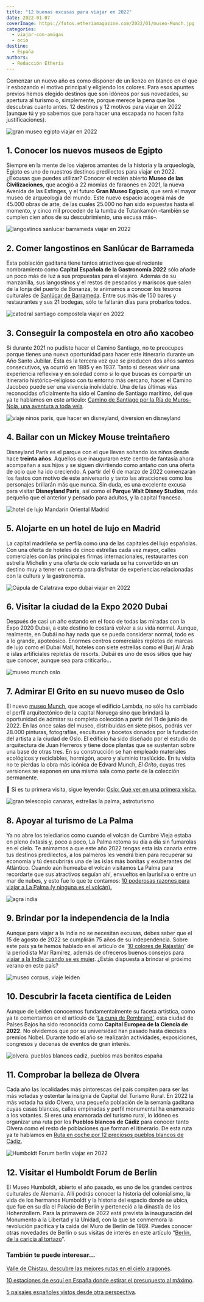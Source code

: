 ```yaml
---
title: "12 buenas excusas para viajar en 2022"
date: 2022-01-07
coverImage: https://fotos.etheriamagazine.com/2022/01/museo-Munch.jpg
categories: 
  - viajar-con-amigas
  - ocio
destino: 
  - España
authors: 
  - Redacción Etheria
---
```


Comenzar un nuevo año es como disponer de un lienzo en blanco en el que ir esbozando el 
motivo principal y eligiendo los colores. Para esos apuntes previos hemos elegido 
destinos que son idóneos por sus novedades, su apertura al turismo o, simplemente, 
porque merece la pena que los descubras cuanto antes. 12 destinos y 12 motivos para 
viajar en 2022 (aunque tú y yo sabemos que para hacer una escapada no hacen falta 
justificaciones). 

![gran museo egipto viajar en 2022](https://fotos.etheriamagazine.com/2022/01/Grand-Egyptian-Museum.jpg "© Gran Museo Egipcio")

## 1\. Conocer los nuevos museos de Egipto

Siempre en la mente de los viajeros amantes de la historia y la arqueología, Egipto es 
uno de nuestros destinos predilectos para viajar en 2022. ¿Excusas que puedes utilizar? 
Conocer el recién abierto **Museo de las Civilizaciones**, que acogió a 22 momias de 
faraones en 2021, la nueva Avenida de las Esfinges, y el futuro **Gran Museo Egipcio**, 
que será el mayor museo de arqueología del mundo. Este nuevo espacio acogerá más de 
45.000 obras de arte, de las cuales 25.000 no han sido expuestas hasta el momento, y 
cinco mil proceden de la tumba de Tutankamón –también se cumplen cien años de su 
descubrimiento, una excusa más–. 

![langostinos sanlucar barrameda viajar en 2022](https://fotos.etheriamagazine.com/2022/01/langostino-sanlucar-cadiz.jpg "Langostinos de Sanlúcar de Barrameda. © Turismo Andaluz")

## 2\. Comer langostinos en Sanlúcar de Barrameda

Esta población gaditana tiene tantos atractivos que el reciente nombramiento como 
**Capital Española de la Gastronomía 2022** sólo añade un poco más de luz a sus 
propuestas para el viajero. Además de su manzanilla, sus langostinos y el restos de 
pescados y mariscos que salen de la lonja del puerto de Bonanza, te animamos a conocer 
los tesoros culturales de [Sanlúcar de Barrameda](https://www.sanlucarturismo.com/). 
Entre sus más de 150 bares y restaurantes y sus 21 bodegas, sólo te faltarán días para 
probarlos todos. 

![catedral santiago compostela viajar en 2022](https://fotos.etheriamagazine.com/2021/07/catedral-santiago-compostela.jpg "Catedral de Santiago de Compostela, punto final de la Ruta Jacobea marítima. © Pepa G.")

## 3\. Conseguir la compostela en otro año xacobeo

Si durante 2021 no pudiste hacer el Camino Santiago, no te preocupes porque tienes una 
nueva oportunidad para hacer este itinerario durante un Año Santo Jubilar. Esta es la 
tercera vez que se producen dos años santos consecutivos, ya ocurrió en 1885 y en 1937. 
Tanto si deseas vivir una experiencia reflexiva y en soledad como si lo que buscas es 
compartir un itinerario histórico-religioso con tu entorno más cercano, hacer el Camino 
Jacobeo puede ser una vivencia inolvidable. Una de las últimas vías reconocidas 
oficialmente ha sido el Camino de Santiago marítimo, del que ya te hablamos en este 
artículo: [Camino de Santiago por la Ría de Muros-Noia, una aventura a toda 
vela](https://etheriamagazine.com/2021/07/14/camino-de-santiago-ria-de-muros-noia-en-velero/). 

![viaje ninos paris, que hacer en disneyland, diversion en disneyland](https://fotos.etheriamagazine.com/2018/10/Disneyland-viaje-familia-7.jpg "Disneyland Paris.")

## 4\. Bailar con un Mickey Mouse treintañero

Disneyland París es el parque con el que llevan soñando los niños desde hace **treinta 
años**. Aquellos que inauguraron este centro de fantasía ahora acompañan a sus hijos y 
se siguen divirtiendo como antaño con una oferta de ocio que ha ido creciendo. A partir 
del 6 de marzo de 2022 comenzarán los fastos con motivo de este aniversario y tanto las 
atracciones como los personajes brillarán más que nunca. Sin duda, es una excelente 
excusa para visitar **Disneyland París**, así como el **Parque Walt Disney Studios**, 
más pequeño que el anterior y pensado para adultos, y la capital francesa. 

![hotel de lujo Mandarin Oriental Madrid](https://fotos.etheriamagazine.com/2021/07/Mandarin-Oriental-RitzPalm-Court.jpg "Zona del restaurante Palm Court en el © Ritz Mandarin Oriental.")

## 5\. Alojarte en un hotel de lujo en Madrid

La capital madrileña se perfila como una de las capitales del lujo españolas. Con una 
oferta de hoteles de cinco estrellas cada vez mayor, calles comerciales con las 
principales firmas internacionales, restaurantes con estrella Michelin y una oferta de 
ocio variada se ha convertido en un destino muy a tener en cuenta para disfrutar de 
experiencias relacionadas con la cultura y la gastronomía. 

![Cúpula de Calatrava expo dubai viajar en 2022](https://fotos.etheriamagazine.com/2021/12/Expo-Dubai-pabellon-Emiratos.jpg "Cúpula de Calatrava y artesanía tradicional en el pabellón de EAU. © SG")

## 6\. Visitar la ciudad de la Expo 2020 Dubai

Después de casi un año estando en el foco de todas las miradas con la Expo 2020 Dubai, a 
este destino le costará volver a su vida normal. Aunque, realmente, en Dubái no hay nada 
que se pueda considerar normal, todo es a lo grande, apoteósico. Enormes centros 
comerciales repletos de marcas de lujo como el Dubai Mall, hoteles con siete estrellas 
como el Burj Al Arab e islas artificiales repletas de resorts. Dubái es uno de esos 
sitios que hay que conocer, aunque sea para 
criticarlo...[](https://etheriamagazine.com/wp-admin/edit.php?post_type=post) 

![museo munch oslo](https://fotos.etheriamagazine.com/2022/01/museo-Munch.jpg "Museo Munch de Oslo. © Einar Aslaksen")

## 7\. Admirar El Grito en su nuevo museo de Oslo

El nuevo [museo 
Munch](https://www.visitnorway.es/que-hacer-en-noruega/arte-cultura/museo-munch/), que 
acoge el edificio Lambda, no sólo ha cambiado el perfil arquitectónico de la capital 
Noruega sino que brindará la oportunidad de admirar su completa colección a partir del 
11 de junio de 2022. En las once salas del museo, distribuidas en siete pisos, podrás 
ver 28.000 pinturas, fotografías, esculturas y bocetos donados por la fundación del 
artista a la ciudad de Oslo. El edificio ha sido diseñado por el estudio de arquitectura 
de Juan Herreros y tiene doce plantas que se sustentan sobre una base de otras tres. En 
su construcción se han empleado materiales ecológicos y reciclables, hormigón, acero y 
aluminio traslúcido. En tu visita no te pierdas la obra más icónica de Edvard Munch, _El 
Grito_, cuyas tres versiones se exponen en una misma sala como parte de la colección 
permanente. 

📌 Si es tu primera visita, sigue leyendo: [Oslo: Qué ver en una primera 
visita.](https://etheriamagazine.com/2020/01/24/viajes-con-amigas-que-ver-y-hacer-en-oslo/) 

![gran telescopio canaras, estrellas la palma, astroturismo](https://fotos.etheriamagazine.com/2019/03/viajar-sola-la-palma-mirador-telescopio-canarias.jpg "Gran Telescopio Canarias. © Toño González")

## 8\. Apoyar al turismo de La Palma

Ya no abre los telediarios como cuando el volcán de Cumbre Vieja estaba en pleno éxtasis 
y, poco a poco, La Palma retoma su día a día sin fumarolas en el cielo. Te animamos a 
que este año 2022 tengas esta isla canaria entre tus destinos predilectos, a los 
palmeros les vendrá bien para recuperar su economía y tú descubrirás una de las islas 
más bonitas y exuberantes del Atlántico. Cuando aún humeaba el volcán visitamos La Palma 
para recordarte que sus atractivos seguían ahí, envueltos en laurisilva o entre un mar 
de nubes, y esto fue lo que te contamos: [10 poderosas razones para viajar a La Palma (y 
ninguna es el 
volcán).](https://etheriamagazine.com/2021/11/15/10-razones-para-visitar-la-palma/) 

![agra india](https://fotos.etheriamagazine.com/2020/01/viaje-mujeres-india-Agra-2.jpg "Taj Mahal, en India. © Juan Carlos Muñpz")

## 9\. Brindar por la independencia de la India

Aunque para viajar a la India no se necesitan excusas, debes saber que el 15 de agosto 
de 2022 se cumplirán 75 años de su independencia. Sobre este país ya te hemos hablado en 
el artículo de '[10 colores de 
Rajastán](https://etheriamagazine.com/2020/01/29/viaje-para-mujeres-que-ver-norte-india-rajastan/)' 
de la periodista Mar Ramírez, además de ofreceros buenos consejos para [viajar a la 
India cuando se es 
mujer](https://etheriamagazine.com/2018/10/19/viajar-sola-o-con-amigas-a-india/). ¿Estás 
dispuesta a brindar el próximo verano en este país? 

![museo corpus, viaje leiden](https://fotos.etheriamagazine.com/2019/11/viaje-leiden-museo-corpus.jpg "Museo Corpus, en Leiden. © P.Grifol")

## 10\. Descubrir la faceta científica de Leiden

Aunque de Leiden conocemos fundamentalmente su faceta artística, como ya te comentamos 
en el artículo de ‘[La cuna de 
Rembrand’](https://etheriamagazine.com/2019/11/14/que-ver-en-leiden-holanda-ruta-de-rembrandt-por-libre/), 
esta ciudad de Países Bajos ha sido reconocida como **Capital Europea de la Ciencia de 
2022**. No olvidemos que por su universidad han pasado hasta dieciséis premios Nobel. 
Durante todo el año se realizarán actividades, exposiciones, congresos y decenas de 
eventos de gran interés. 

![olvera. pueblos blancos cadiz, pueblos mas bonitos españa](https://fotos.etheriamagazine.com/2018/10/Olvera-pueblos-blancos.jpg "Bajada del castillo de Olvera, Cádiz. © Etheria Magazine")

## 11\. Comprobar la belleza de Olvera

Cada año las localidades más pintorescas del país compiten para ser las más votadas y 
ostentar la insignia de Capital del Turismo Rural. En 2022 la más votada ha sido Olvera, 
una pequeña población de la serranía gaditana cuyas casas blancas, calles empinadas y 
perfil monumental ha enamorado a los votantes. Si eres una enamorada del turismo rural, 
lo idóneo es organizar una ruta por los **Pueblos blancos de Cádiz** para conocer tanto 
Olvera como el resto de poblaciones que forman el itinerario. De esta ruta ya te 
hablamos en [Ruta en coche por 12 preciosos pueblos blancos de 
Cádiz](https://etheriamagazine.com/2018/11/02/ruta-por-los-pueblos-blancos-de-cadiz/). 

![Humboldt Forum berlin viajar en 2022](https://fotos.etheriamagazine.com/2021/09/Berlin-Humboldt-Forum.jpg "Humboldt Forum.© Visit Berlin/Chris Martin Scholl")

## 12\. Visitar el Humboldt Forum de Berlín

El Museo Humboldt, abierto el año pasado, es uno de los grandes centros culturales de 
Alemania. Allí podrás conocer la historia del colonialismo, la vida de los hermanos 
Humboldt y la historia del espacio donde se ubica, que fue en su día el Palacio de 
Berlín y perteneció a la dinastía de los Hohenzollern. Para la primavera de 2022 está 
prevista la inauguración del Monumento a la Libertad y la Unidad, con la que se 
conmemora la revolución pacífica y la caída del Muro de Berlín de 1989. Puedes conocer 
otras novedades de Berlín o sus visitas de interés en este artículo “[Berlín, de la 
caricia al 
tortazo](https://etheriamagazine.com/2018/11/12/viaje-al-berlin-mas-divertido-interesante-sobrecogedor/)”. 

### También te puede interesar...

[Valle de Chistau, descubre las mejores rutas en el cielo 
aragonés](https://etheriamagazine.com/2021/12/07/valle-de-chistau-huesca/). 

[10 estaciones de esquí en España donde estirar el presupuesto al 
máximo](https://etheriamagazine.com/2021/11/25/10-estaciones-de-esqui-mas-baratas-de-espana-2021-2022/). 

[5 paisajes españoles vistos desde otra 
perspectiva](https://etheriamagazine.com/2020/04/10/viajar-desde-casa-5-miradas-inspiradoras-en-espana/).
